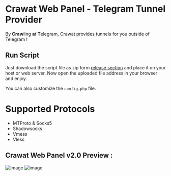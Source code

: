 # Crawat Web Panel - Telegram Tunnel Provider

By **Craw**ling **a**t **T**elegram, Crawat provides tunnels for you outside of Telegram !

## Run Script
Just download the script file as zip form [release section](https://github.com/sepsoh/crawat/releases) and place it on your host or web server.
Now open the uploaded file address in your browser and enjoy.

You can also customize the `config.php` file.

# Supported Protocols
  - MTProto & Socks5
  - Shadowsocks
  - Vmess
  - Vless


## Crawat Web Panel v2.0 Preview :
![image](https://github.com/sepsoh/crawat/assets/87861266/d268e163-c030-4267-b749-796885fb4d8d)
![image](https://github.com/sepsoh/crawat/assets/87861266/28d99139-ebe8-461d-bb74-78df579f0a00)


